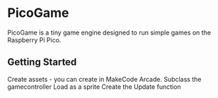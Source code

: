 # PicoGame

PicoGame is a tiny game engine designed to run simple games on the Raspberry Pi Pico.

## Getting Started

Create assets - you can create in MakeCode Arcade.
Subclass the gamecontroller
Load as a sprite
Create the Update function

